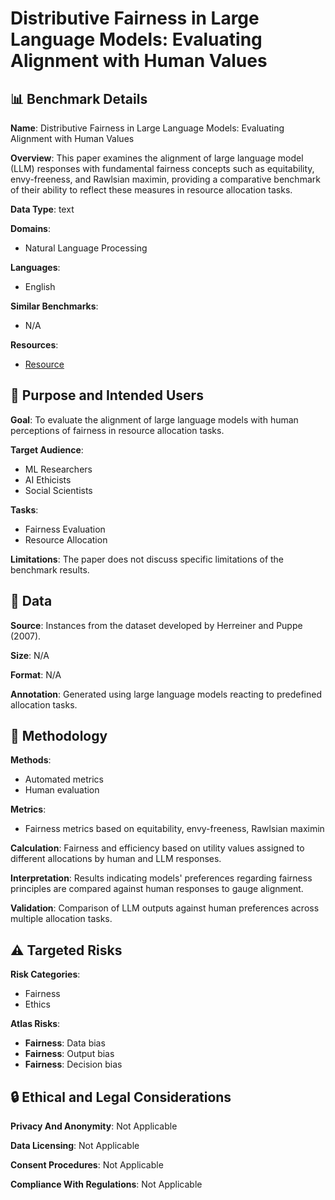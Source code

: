 # Distributive Fairness in Large Language Models: Evaluating Alignment with Human Values

## 📊 Benchmark Details

**Name**: Distributive Fairness in Large Language Models: Evaluating Alignment with Human Values

**Overview**: This paper examines the alignment of large language model (LLM) responses with fundamental fairness concepts such as equitability, envy-freeness, and Rawlsian maximin, providing a comparative benchmark of their ability to reflect these measures in resource allocation tasks.

**Data Type**: text

**Domains**:
- Natural Language Processing

**Languages**:
- English

**Similar Benchmarks**:
- N/A

**Resources**:
- [Resource](https://arxiv.org/abs/2502.00313)

## 🎯 Purpose and Intended Users

**Goal**: To evaluate the alignment of large language models with human perceptions of fairness in resource allocation tasks.

**Target Audience**:
- ML Researchers
- AI Ethicists
- Social Scientists

**Tasks**:
- Fairness Evaluation
- Resource Allocation

**Limitations**: The paper does not discuss specific limitations of the benchmark results.

## 💾 Data

**Source**: Instances from the dataset developed by Herreiner and Puppe (2007).

**Size**: N/A

**Format**: N/A

**Annotation**: Generated using large language models reacting to predefined allocation tasks.

## 🔬 Methodology

**Methods**:
- Automated metrics
- Human evaluation

**Metrics**:
- Fairness metrics based on equitability, envy-freeness, Rawlsian maximin

**Calculation**: Fairness and efficiency based on utility values assigned to different allocations by human and LLM responses.

**Interpretation**: Results indicating models' preferences regarding fairness principles are compared against human responses to gauge alignment.

**Validation**: Comparison of LLM outputs against human preferences across multiple allocation tasks.

## ⚠️ Targeted Risks

**Risk Categories**:
- Fairness
- Ethics

**Atlas Risks**:
- **Fairness**: Data bias
- **Fairness**: Output bias
- **Fairness**: Decision bias

## 🔒 Ethical and Legal Considerations

**Privacy And Anonymity**: Not Applicable

**Data Licensing**: Not Applicable

**Consent Procedures**: Not Applicable

**Compliance With Regulations**: Not Applicable
